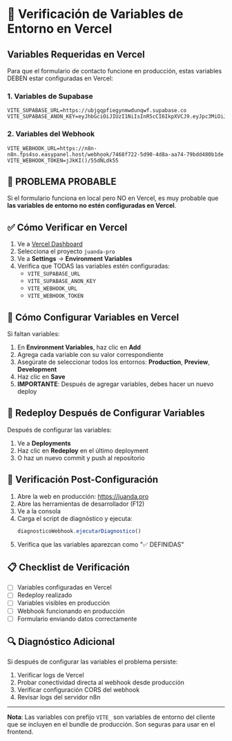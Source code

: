 # 🔧 Verificación de Variables de Entorno en Vercel

## Variables Requeridas en Vercel

Para que el formulario de contacto funcione en producción, estas variables DEBEN estar configuradas en Vercel:

### 1. Variables de Supabase
```
VITE_SUPABASE_URL=https://ubjgqpfiegynmwdunqwf.supabase.co
VITE_SUPABASE_ANON_KEY=eyJhbGciOiJIUzI1NiIsInR5cCI6IkpXVCJ9.eyJpc3MiOiJzdXBhYmFzZSIsInJlZiI6InViamdxcGZpZWd5bm13ZHVucXdmIiwicm9sZSI6ImFub24iLCJpYXQiOjE3NTA1OTY1MDksImV4cCI6MjA2NjE3MjUwOX0.uCZ62K0xo5c0ndcNk31D2AKTkjxXu3cCARBh0d3cnJo
```

### 2. Variables del Webhook
```
VITE_WEBHOOK_URL=https://n8n-n8n.fps4so.easypanel.host/webhook/7468f722-5d90-4d8a-aa74-79bdd480b1de
VITE_WEBHOOK_TOKEN=jJkKI()/55dÑLdk55
```

## 🚨 PROBLEMA PROBABLE

Si el formulario funciona en local pero NO en Vercel, es muy probable que **las variables de entorno no estén configuradas en Vercel**.

## ✅ Cómo Verificar en Vercel

1. Ve a [Vercel Dashboard](https://vercel.com/dashboard)
2. Selecciona el proyecto `juanda-pro`
3. Ve a **Settings** → **Environment Variables**
4. Verifica que TODAS las variables estén configuradas:
   - `VITE_SUPABASE_URL`
   - `VITE_SUPABASE_ANON_KEY`
   - `VITE_WEBHOOK_URL`
   - `VITE_WEBHOOK_TOKEN`

## 🔧 Cómo Configurar Variables en Vercel

Si faltan variables:

1. En **Environment Variables**, haz clic en **Add**
2. Agrega cada variable con su valor correspondiente
3. Asegúrate de seleccionar todos los entornos: **Production**, **Preview**, **Development**
4. Haz clic en **Save**
5. **IMPORTANTE**: Después de agregar variables, debes hacer un nuevo deploy

## 🚀 Redeploy Después de Configurar Variables

Después de configurar las variables:

1. Ve a **Deployments**
2. Haz clic en **Redeploy** en el último deployment
3. O haz un nuevo commit y push al repositorio

## 🧪 Verificación Post-Configuración

1. Abre la web en producción: https://juanda.pro
2. Abre las herramientas de desarrollador (F12)
3. Ve a la consola
4. Carga el script de diagnóstico y ejecuta:
   ```javascript
   diagnosticoWebhook.ejecutarDiagnostico()
   ```
5. Verifica que las variables aparezcan como "✅ DEFINIDAS"

## 📋 Checklist de Verificación

- [ ] Variables configuradas en Vercel
- [ ] Redeploy realizado
- [ ] Variables visibles en producción
- [ ] Webhook funcionando en producción
- [ ] Formulario enviando datos correctamente

## 🔍 Diagnóstico Adicional

Si después de configurar las variables el problema persiste:

1. Verificar logs de Vercel
2. Probar conectividad directa al webhook desde producción
3. Verificar configuración CORS del webhook
4. Revisar logs del servidor n8n

---

**Nota**: Las variables con prefijo `VITE_` son variables de entorno del cliente que se incluyen en el bundle de producción. Son seguras para usar en el frontend.